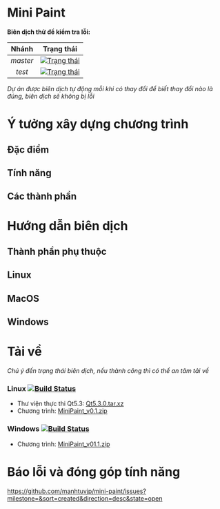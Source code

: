 Mini Paint
==========

**Biên dịch thử để kiểm tra lỗi:**  
 
Nhánh|Trạng thái
:--:|:--:
_master_|[![_Trạng thái_](https://travis-ci.org/manhtuvjp/mini-paint.svg?branch=master)](https://travis-ci.org/manhtuvjp/mini-paint)  
_test_|[![_Trạng thái_](https://travis-ci.org/manhtuvjp/mini-paint.svg?branch=test)](https://travis-ci.org/manhtuvjp/mini-paint)  

_Dự án được biên dịch tự động mỗi khi có thay đổi để biết thay đổi nào là đúng, biên dịch sẽ không bị lỗi_  


# Ý tưởng xây dựng chương trình
## Đặc điểm
## Tính năng
## Các thành phần

# Hướng dẫn biên dịch
## Thành phần phụ thuộc
## Linux
## MacOS
## Windows

# Tải về  
_Chú ý đến trạng thái biên dịch, nếu thành công thì có thể an tâm tải về_  
### Linux [![Build Status](https://drone.io/github.com/manhtuvjp/mini-paint/status.png)](https://drone.io/github.com/manhtuvjp/mini-paint/latest)
 - Thư viện thực thi Qt5.3: [Qt5.3.0.tar.xz](https://db.tt/56yg44N7)
 - Chương trình: [MiniPaint_v0.1.zip](https://drone.io/github.com/manhtuvjp/mini-paint/files/minipaint_v0.1.zip)

### Windows [![Build Status](https://travis-ci.org/manhtuvjp/mxe-paint.svg?branch=master)](https://travis-ci.org/manhtuvjp/mxe-paint)
 - Chương trình: [MiniPaint_v01.1.zip](https://github.com/manhtuvjp/mxe-paint/raw/bin/minni-paint.zip)

# Báo lỗi và đóng góp tính năng
https://github.com/manhtuvjp/mini-paint/issues?milestone=&sort=created&direction=desc&state=open
